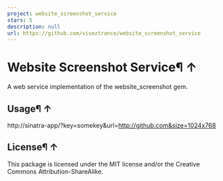 ```yaml
---
project: website_screenshot_service
stars: 5
description: null
url: https://github.com/viseztrance/website_screenshot_service
---
```


Website Screenshot Service¶ ↑
=============================

A web service implementation of the website\_screenshot gem.

Usage¶ ↑
--------

http://sinatra-app/?key=somekey&url=http://github.com&size=1024x768

License¶ ↑
----------

This package is licensed under the MIT license and/or the Creative Commons Attribution-ShareAlike.

